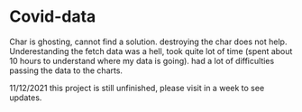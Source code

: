 # Covid-data
Char is ghosting, cannot find a solution. destroying the char does not help.
Underestanding the fetch data was a hell, took quite lot of time (spent about 10 hours to understand where my data is going).
had a lot of difficulties passing the data to the charts. 



11/12/2021
this project is still unfinished, please visit in a week to see updates.